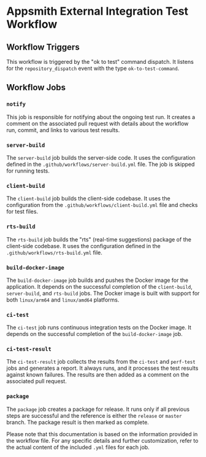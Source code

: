 # Appsmith External Integration Test Workflow

## Workflow Triggers

This workflow is triggered by the "ok to test" command dispatch. It listens for the `repository_dispatch` event with the type `ok-to-test-command`.

## Workflow Jobs

### `notify`

This job is responsible for notifying about the ongoing test run. It creates a comment on the associated pull request with details about the workflow run, commit, and links to various test results.

### `server-build`

The `server-build` job builds the server-side code. It uses the configuration defined in the `.github/workflows/server-build.yml` file. The job is skipped for running tests.

### `client-build`

The `client-build` job builds the client-side codebase. It uses the configuration from the `.github/workflows/client-build.yml` file and checks for test files.

### `rts-build`

The `rts-build` job builds the "rts" (real-time suggestions) package of the client-side codebase. It uses the configuration defined in the `.github/workflows/rts-build.yml` file.

### `build-docker-image`

The `build-docker-image` job builds and pushes the Docker image for the application. It depends on the successful completion of the `client-build`, `server-build`, and `rts-build` jobs. The Docker image is built with support for both `linux/arm64` and `linux/amd64` platforms.

### `ci-test`

The `ci-test` job runs continuous integration tests on the Docker image. It depends on the successful completion of the `build-docker-image` job.

### `ci-test-result`

The `ci-test-result` job collects the results from the `ci-test` and `perf-test` jobs and generates a report. It always runs, and it processes the test results against known failures. The results are then added as a comment on the associated pull request.

### `package`

The `package` job creates a package for release. It runs only if all previous steps are successful and the reference is either the `release` or `master` branch. The package result is then marked as complete.

Please note that this documentation is based on the information provided in the workflow file. For any specific details and further customization, refer to the actual content of the included `.yml` files for each job.
